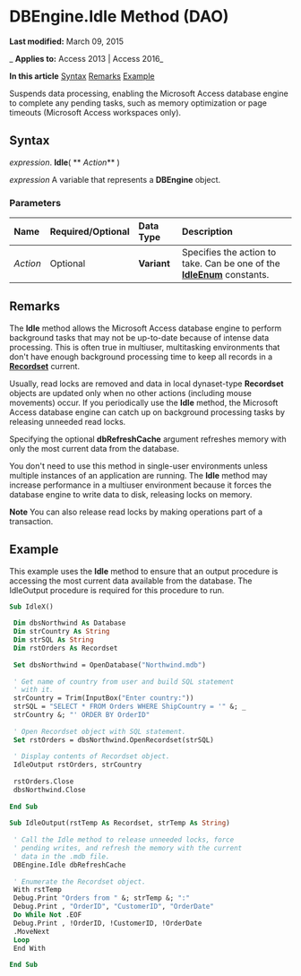 
# DBEngine.Idle Method (DAO)

 **Last modified:** March 09, 2015

 _ **Applies to:** Access 2013 | Access 2016_

 **In this article**
[Syntax](#sectionSection0)
[Remarks](#sectionSection1)
[Example](#sectionSection2)


Suspends data processing, enabling the Microsoft Access database engine to complete any pending tasks, such as memory optimization or page timeouts (Microsoft Access workspaces only).

## Syntax
<a name="sectionSection0"> </a>

 _expression_. **Idle**( ** _Action_** )

 _expression_ A variable that represents a **DBEngine** object.


### Parameters



|**Name**|**Required/Optional**|**Data Type**|**Description**|
|:-----|:-----|:-----|:-----|
| _Action_|Optional|**Variant**|Specifies the action to take. Can be one of the  **[IdleEnum](44da6085-810a-f001-629b-9bd270d3949a.md)** constants.|

## Remarks
<a name="sectionSection1"> </a>

The  **Idle** method allows the Microsoft Access database engine to perform background tasks that may not be up-to-date because of intense data processing. This is often true in multiuser, multitasking environments that don't have enough background processing time to keep all records in a **[Recordset](9774232c-e6da-175b-fc7f-ed2ab7908fa0.md)** current.

Usually, read locks are removed and data in local dynaset-type  **Recordset** objects are updated only when no other actions (including mouse movements) occur. If you periodically use the **Idle** method, the Microsoft Access database engine can catch up on background processing tasks by releasing unneeded read locks.

Specifying the optional  **dbRefreshCache** argument refreshes memory with only the most current data from the database.

You don't need to use this method in single-user environments unless multiple instances of an application are running. The  **Idle** method may increase performance in a multiuser environment because it forces the database engine to write data to disk, releasing locks on memory.




 **Note**  You can also release read locks by making operations part of a transaction.


## Example
<a name="sectionSection2"> </a>

This example uses the  **Idle** method to ensure that an output procedure is accessing the most current data available from the database. The IdleOutput procedure is required for this procedure to run.


```vb
Sub IdleX() 
 
 Dim dbsNorthwind As Database 
 Dim strCountry As String 
 Dim strSQL As String 
 Dim rstOrders As Recordset 
 
 Set dbsNorthwind = OpenDatabase("Northwind.mdb") 
 
 ' Get name of country from user and build SQL statement 
 ' with it. 
 strCountry = Trim(InputBox("Enter country:")) 
 strSQL = "SELECT * FROM Orders WHERE ShipCountry = '" &; _ 
 strCountry &; "' ORDER BY OrderID" 
 
 ' Open Recordset object with SQL statement. 
 Set rstOrders = dbsNorthwind.OpenRecordset(strSQL) 
 
 ' Display contents of Recordset object. 
 IdleOutput rstOrders, strCountry 
 
 rstOrders.Close 
 dbsNorthwind.Close 
 
End Sub 
 
Sub IdleOutput(rstTemp As Recordset, strTemp As String) 
 
 ' Call the Idle method to release unneeded locks, force 
 ' pending writes, and refresh the memory with the current 
 ' data in the .mdb file. 
 DBEngine.Idle dbRefreshCache 
 
 ' Enumerate the Recordset object. 
 With rstTemp 
 Debug.Print "Orders from " &; strTemp &; ":" 
 Debug.Print , "OrderID", "CustomerID", "OrderDate" 
 Do While Not .EOF 
 Debug.Print , !OrderID, !CustomerID, !OrderDate 
 .MoveNext 
 Loop 
 End With 
 
End Sub
```

